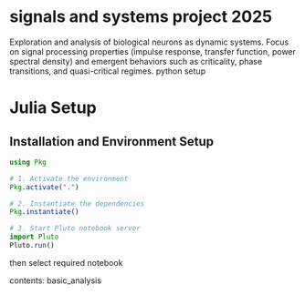 # signals and systems project 2025
Exploration and analysis of biological neurons as dynamic systems. Focus on signal processing properties (impulse response, transfer function, power spectral density) and emergent behaviors such as criticality, phase transitions, and quasi-critical regimes.
python setup 


# Julia Setup

## Installation and Environment Setup

```julia
using Pkg

# 1. Activate the environment
Pkg.activate(".") 

# 2. Instantiate the dependencies
Pkg.instantiate()

# 3. Start Pluto notebook server
import Pluto
Pluto.run()
```

then select required notebook

contents:
basic_analysis
